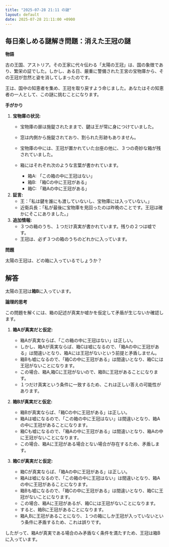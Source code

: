 ```yaml
---
title: "2025-07-28 21:11 の謎"
layout: default
date: 2025-07-28 21:11:00 +0900
---
```

## 毎日楽しめる謎解き問題：消えた王冠の謎

**物語**

古の王国、アストリア。その王家に代々伝わる「太陽の王冠」は、国の象徴であり、繁栄の証でした。しかし、ある日、厳重に警備された王宮の宝物庫から、その王冠が忽然と姿を消してしまったのです。

王は、国中の知恵者を集め、王冠を取り戻すよう命じました。あなたはその知恵者の一人として、この謎に挑むことになります。

**手がかり**

1.  **宝物庫の状況:**
    *   宝物庫の扉は施錠されたままで、鍵は王が常に身につけていました。
    *   窓は内側から施錠されており、割られた形跡もありません。
    *   宝物庫の中には、王冠が置かれていた台座の他に、３つの奇妙な箱が残されていました。
    *   箱にはそれぞれ次のような言葉が書かれています。

        *   箱A: 「この箱の中に王冠はない」
        *   箱B: 「箱Cの中に王冠がある」
        *   箱C: 「箱Aの中に王冠がある」
2.  **証言:**
    *   王：「私は鍵を誰にも渡していないし、宝物庫には入っていない。」
    *   近衛兵長：「私が最後に宝物庫を見回ったのは昨晩のことです。王冠は確かにそこにありました。」
3.  **追加情報:**
    *   ３つの箱のうち、１つだけ真実が書かれています。残りの２つは嘘です。
    *   王冠は、必ず３つの箱のうちのどれかに入っています。

**問題**

太陽の王冠は、どの箱に入っているでしょうか？

## 解答

太陽の王冠は**箱B**に入っています。

**論理的思考**

この問題を解くには、箱の記述が真実か嘘かを仮定して矛盾が生じないか確認します。

1.  **箱Aが真実だと仮定:**
    *   箱Aが真実ならば、「この箱の中に王冠はない」は正しい。
    *   しかし、箱Aが真実ならば、箱Cは嘘になるので、「箱Aの中に王冠がある」は間違いとなり、箱Aには王冠がないという前提と矛盾しません。
    *   箱Bも嘘になるので、「箱Cの中に王冠がある」は間違いとなり、箱Cには王冠がないことになります。
    *   この場合、箱A,箱Cに王冠がないので、箱Bに王冠があることになります。
    *   １つだけ真実という条件に一致するため、これは正しい答えの可能性があります。

2.  **箱Bが真実だと仮定:**
    *   箱Bが真実ならば、「箱Cの中に王冠がある」は正しい。
    *   箱Aは嘘になるので、「この箱の中に王冠はない」は間違いとなり、箱Aの中に王冠があることになります。
    *   箱Cも嘘になるので、「箱Aの中に王冠がある」は間違いとなり、箱Aの中に王冠がないことになります。
    *   この場合、箱Aに王冠がある場合とない場合が存在するため、矛盾します。

3.  **箱Cが真実だと仮定:**
    *   箱Cが真実ならば、「箱Aの中に王冠がある」は正しい。
    *   箱Aは嘘になるので、「この箱の中に王冠はない」は間違いとなり、箱Aの中に王冠があることになります。
    *   箱Bも嘘になるので、「箱Cの中に王冠がある」は間違いとなり、箱Cに王冠がないことになります。
    *   この場合、箱Aに王冠があるが、箱Cには王冠がないことになります。
    *   すると、箱Bに王冠があることになります。
    *   箱A,Bに王冠があることになり、１つの箱にしか王冠が入っていないという条件に矛盾するため、これは誤りです。

したがって、箱Aが真実である場合のみ矛盾なく条件を満たすため、王冠は箱Bに入っています。
